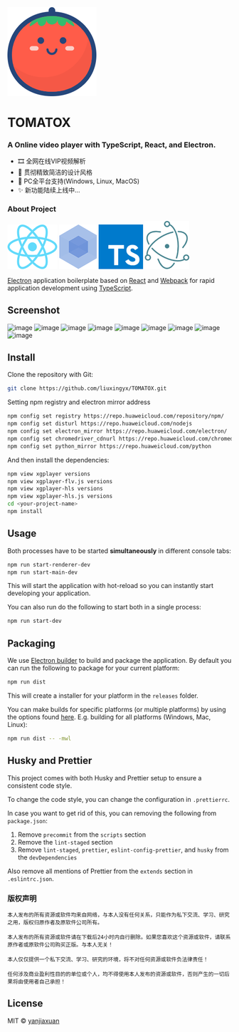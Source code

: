 [![TOMATOX](docs/img/logo.png)](https://github.com/liuxingyx/TOMATOX/releases)
# TOMATOX

### A Online video player with TypeScript, React, and Electron.
- 🎞 全网在线VIP视频解析
- 🎨 贯彻精致简洁的设计风格
- 👑 PC全平台支持(Windows, Linux, MacOS)
- ✨ 新功能陆续上线中...

### About Project
[![React](docs/img/react.png)](https://reactjs.org/)
[![Webpack](docs/img/webpack.png)](https://webpack.js.org/)
[![TypeScript](docs/img/ts.png)](https://www.typescriptlang.org/)
[![Electron](docs/img/electron.png)](https://electronjs.org/)

[Electron](https://electronjs.org/) application boilerplate based on [React](https://reactjs.org/) and [Webpack](https://webpack.js.org/) for rapid application development using [TypeScript](https://www.typescriptlang.org/).

## Screenshot

![image](https://github.com/liuxingyx/TOMATOX/blob/main/docs/product/TOMATOX-1.png?raw=true)
![image](https://github.com/liuxingyx/TOMATOX/blob/main/docs/product/TOMATOX-2.png?raw=true)
![image](https://github.com/liuxingyx/TOMATOX/blob/main/docs/product/TOMATOX-3.png?raw=true)
![image](https://github.com/liuxingyx/TOMATOX/blob/main/docs/product/TOMATOX-4.png?raw=true)
![image](https://github.com/liuxingyx/TOMATOX/blob/main/docs/product/TOMATOX-5.png?raw=true)
![image](https://github.com/liuxingyx/TOMATOX/blob/main/docs/product/TOMATOX-6.png?raw=true)
![image](https://github.com/liuxingyx/TOMATOX/blob/main/docs/product/TOMATOX-7.png?raw=true)
![image](https://github.com/liuxingyx/TOMATOX/blob/main/docs/product/TOMATOX-8.png?raw=true)
![image](https://github.com/liuxingyx/TOMATOX/blob/main/docs/product/TOMATOX-9.png?raw=true)

## Install
Clone the repository with Git:

```bash
git clone https://github.com/liuxingyx/TOMATOX.git
```

Setting npm registry and electron mirror address

```bash
npm config set registry https://repo.huaweicloud.com/repository/npm/
npm config set disturl https://repo.huaweicloud.com/nodejs
npm config set electron_mirror https://repo.huaweicloud.com/electron/
npm config set chromedriver_cdnurl https://repo.huaweicloud.com/chromedriver
npm config set python_mirror https://repo.huaweicloud.com/python
```

And then install the dependencies:

```bash
npm view xgplayer versions
npm view xgplayer-flv.js versions
npm view xgplayer-hls versions
npm view xgplayer-hls.js versions
cd <your-project-name>
npm install
```

## Usage
Both processes have to be started **simultaneously** in different console tabs:

```bash
npm run start-renderer-dev
npm run start-main-dev
```

This will start the application with hot-reload so you can instantly start developing your application.

You can also run do the following to start both in a single process:

```bash
npm run start-dev
```

## Packaging
We use [Electron builder](https://www.electron.build/) to build and package the application. By default you can run the following to package for your current platform:

```bash
npm run dist
```

This will create a installer for your platform in the `releases` folder.

You can make builds for specific platforms (or multiple platforms) by using the options found [here](https://www.electron.build/cli). E.g. building for all platforms (Windows, Mac, Linux):

```bash
npm run dist -- -mwl
```

## Husky and Prettier
This project comes with both Husky and Prettier setup to ensure a consistent code style. 

To change the code style, you can change the configuration in `.prettierrc`. 

In case you want to get rid of this, you can removing the following from `package.json`:

1. Remove `precommit` from the `scripts` section
1. Remove the `lint-staged` section
1. Remove `lint-staged`, `prettier`, `eslint-config-prettier`, and `husky` from the `devDependencies`

Also remove all mentions of Prettier from the `extends` section in `.eslintrc.json`.

### 版权声明

    本人发布的所有资源或软件均来自网络，与本人没有任何关系，只能作为私下交流、学习、研究之用，版权归原作者及原软件公司所有。
    
    本人发布的所有资源或软件请在下载后24小时内自行删除。如果您喜欢这个资源或软件，请联系原作者或原软件公司购买正版。与本人无关！
    
    本人仅仅提供一个私下交流、学习、研究的环境，将不对任何资源或软件负法律责任！
    
    任何涉及商业盈利性目的的单位或个人，均不得使用本人发布的资源或软件，否则产生的一切后果将由使用者自己承担！

## License
MIT © [yanjiaxuan](https://github.com/yanjiaxuan)
